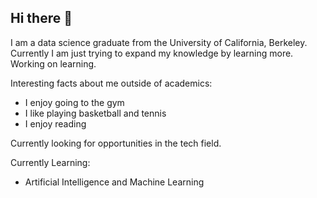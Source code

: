 ## Hi there 👋

I am a data science graduate from the University of California, Berkeley. Currently I am just trying to expand my knowledge by learning more. Working on learning.

Interesting facts about me outside of academics:
- I enjoy going to the gym
- I like playing basketball and tennis
- I enjoy reading


Currently looking for opportunities in the tech field.
  
Currently Learning:

- Artificial Intelligence and Machine Learning

  

<!--
**stevenyucodes/stevenyucodes** is a ✨ _special_ ✨ repository because its `README.md` (this file) appears on your GitHub profile.

Here are some ideas to get you started:

- 🔭 I’m currently working on machine learning
- 🌱 I’m currently learning ...
- 👯 I’m looking to collaborate on ...
- 🤔 I’m looking for help with ...
- 💬 Ask me about ...
- 📫 How to reach me: ...
- 😄 Pronouns: ...
- ⚡ Fun fact: ...
-->

